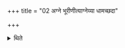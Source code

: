 +++
title = "02 अग्ने भूरीणीत्याग्नेय्या धामच्छदा"

+++

<details><summary>थिते</summary>

अग्ने भूरीणीत्याग्नेय्या धामच्छदा चितिञ्चितिमुपधायाभिजुहोति २
</details>
